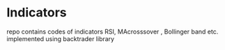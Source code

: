 # Indicators
repo contains codes of indicators RSI, MAcrosssover , Bollinger band etc. implemented using backtrader library
